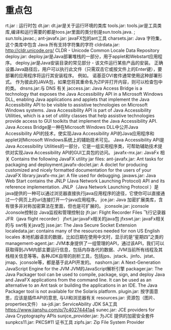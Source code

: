 # 重点包

rt.jar : 运行时包
dt.jar:  dt.jar是关于运行环境的类库
tools.jar:  tools.jar是工具类库,编译和运行需要的都是toos.jar里面的类分别是sun.tools.java.   ; sun.tols.javac.;
ant-javafx.jar:  javaFX包的ant工具
charsets.jar: Java 字符集，这个类库中包含 Java 所有支持字符集的字符
cldrdata.jar: http://cldr.unicode.org/  CLDR - Unicode Common Locale Data Repository
deploy.jar: deploy.jar是Java部署堆栈的一部分，用于applet和Webstart应用程序。 deploy.jar是Java安装目录的常见部分 - 该文件运行某些产品的安装。 正确设置Java路径后，用户可以执行此文件（只需双击它或按文件上的Enter键），要部署的应用程序将运行其安装程序。 例如。 诺基亚OVI套件通常使用这种部署形式。 作为彼此的JAVA包，如果您将其重命名为ZIP并打开内容，则可以检查包中的类。
dnsns.jar:与 DNS 有关
jaccess.jar: Java Access Bridge is a technology that exposes the Java Accessibility API in a Microsoft Windows DLL, enabling Java applications and applets that implement the Java Accessibility API to be visible to assistive technologies on Microsoft Windows systems. Java Accessibility API is part of Java Accessibility Utilities, which is a set of utility classes that help assistive technologies provide access to GUI toolkits that implement the Java Accessibility API. Java Access Bridge是一种在Microsoft Windows DLL中公开Java Accessibility API的技术，使实现Java Accessibility API的Java应用程序和applet对Microsoft Windows系统上的辅助技术可见。 Java Accessibility API是Java Accessibility Utilities的一部分，它是一组实用程序类，可帮助辅助技术提供对实现Java Accessibility API的GUI工具包的访问。
javafx-mx.jar: JavaFx 相关 Contains the following JavaFX utility jar files: ant-javafx.jar: Ant tasks for packaging and deployment.javafx-doclet.jar: A doclet for producing customized and nicely formatted documentation for the users of your JavaFX library.javafx-mx.jar: A file used for debugging.
javaws.jar: Java Web Start contains the JNLP (Java Network Launching Protocol) API and its reference implementation. JNLP（Java Network Launching Protocol ）是java提供的一种可以通过浏览器直接执行java应用程序的途径，它使你可以直接通过一个网页上的url连接打开一个java应用程序。
jce.jar: Java 加密扩展类库，含有很多非对称加密算法在里面，但也是可扩展的。
jconsole.jar: jconsole Jconsole控制台 Java监视和管理控制台
jfr.jar: Flight Recorder Files 飞行记录器JFR（java flight recorder）
jfxrt.jar:javaFx相关的java包
jfxswt.jar: javaFx相关的与 swt有关java包
jsse.jar: The Java Secure Socket Extension
localedata.jar: contains many of the resources needed for non US English locales 本地机器语言的数据，比如日期在使用中文时，显示的是“星期四”之类的
management-agent.jar: JVM本身提供了一组管理的API，通过该API，我们可以获取得到JVM内部主要运行信息，包括内存各代的数据、JVM当前所有线程及其栈相关信息等等。各种JDK自带的剖析工具，包括jps、jstack、jinfo、jstat、jmap、jconsole等，都是基于此API开发的。
nashorn.jar: A Next-Generation JavaScript Engine for the JVM JVM的JavaScript解析引擎
packager.jar: The Java Packager tool can be used to compile, package, sign, and deploy Java and JavaFX applications from the command line. It can be used as an alternative to an Ant task or building the applications in an IDE. The Java Packager tool is not available for the Solaris platform.
plugin.jar: 按字面意思，应该是插件API的意思, 与UI和浏览器有关
resources.jar: 资源包（图片、properties文件）
sa-jdi.jar: ServiceAbility   JDK SA工具   https://www.jianshu.com/p/7c40274441a4
sunec.jar: JCE providers for Java Cryptography APIs
sunjce_provider.jar: 为JCE 提供的加密安全套件
sunpkcs11.jar: PKCS#11 证书工具
zipfs.jar: Zip File System Provider
